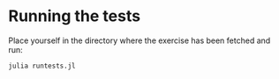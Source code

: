 # Running the tests
Place yourself in the directory where the exercise has been fetched and run:
```bash
julia runtests.jl
```
